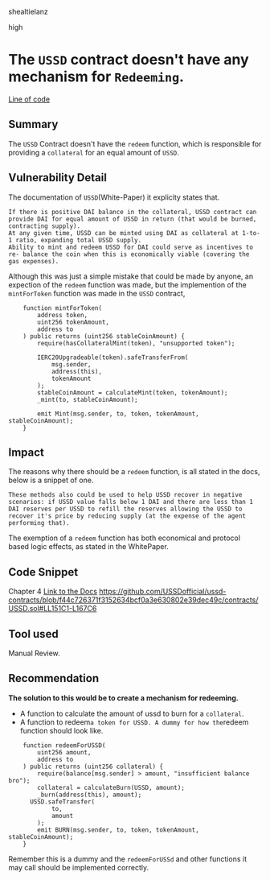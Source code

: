 shealtielanz

high

# The `USSD` contract doesn't have any mechanism for `Redeeming`.

[Line of code](https://github.com/USSDofficial/ussd-contracts/blob/f44c726371f3152634bcf0a3e630802e39dec49c/contracts/USSD.sol#L150)
## Summary
The `USSD` Contract doesn't have the `redeem` function, which is responsible for providing a `collateral` for an equal amount of `USSD`.
## Vulnerability Detail
The documentation of `USSD`(White-Paper) it explicity states that.
```docs
If there is positive DAI balance in the collateral, USSD contract can provide DAI for equal amount of USSD in return (that would be burned, contracting supply).
At any given time, USSD can be minted using DAI as collateral at 1-to-1 ratio, expanding total USSD supply.
Ability to mint and redeem USSD for DAI could serve as incentives to re- balance the coin when this is economically viable (covering the gas expenses). 
```
Although this was just a simple mistake that could be made by anyone, an expection of the `redeem` function was made, but the implemention of the `mintForToken` function was made in the `USSD` contract,
```solidity
    function mintForToken(
        address token,
        uint256 tokenAmount,
        address to
    ) public returns (uint256 stableCoinAmount) {
        require(hasCollateralMint(token), "unsupported token");

        IERC20Upgradeable(token).safeTransferFrom(
            msg.sender,
            address(this),
            tokenAmount
        );
        stableCoinAmount = calculateMint(token, tokenAmount);
        _mint(to, stableCoinAmount);

        emit Mint(msg.sender, to, token, tokenAmount, stableCoinAmount);
    }
```
## Impact
The reasons why there should be a `redeem` function, is all stated in the docs, below is a snippet of one.
```docs
These methods also could be used to help USSD recover in negative scenarios: if USSD value falls below 1 DAI and there are less than 1 DAI reserves per USSD to refill the reserves allowing the USSD to recover it's price by reducing supply (at the expense of the agent performing that).
```
The exemption of a `redeem` function has both economical and protocol based logic effects, as stated in the WhitePaper.
## Code Snippet
Chapter 4 [Link to the Docs](https://github.com/USSDofficial/ussd-whitepaper/blob/main/whitepaper.pdf)
https://github.com/USSDofficial/ussd-contracts/blob/f44c726371f3152634bcf0a3e630802e39dec49c/contracts/USSD.sol#LL151C1-L167C6
## Tool used

Manual Review.

## Recommendation
**The solution to this would be to create a mechanism for redeeming.**
- A function to calculate the amount of ussd to burn for a `collateral`.
- A function to redeem` a token for USSD.
A dummy for how the `redeem function should look like.
```solidity
    function redeemForUSSD(
        uint256 amount,
        address to
    ) public returns (uint256 collateral) {
        require(balance[msg.sender] > amount, "insufficient balance bro");
        collateral = calculateBurn(USSD, amount);
        _burn(address(this), amount);
      USSD.safeTransfer(
            to,
            amount
        );
        emit BURN(msg.sender, to, token, tokenAmount, stableCoinAmount);
    }
```
Remember this is a dummy and the `redeemForUSSd` and other functions it may call should be implemented correctly.